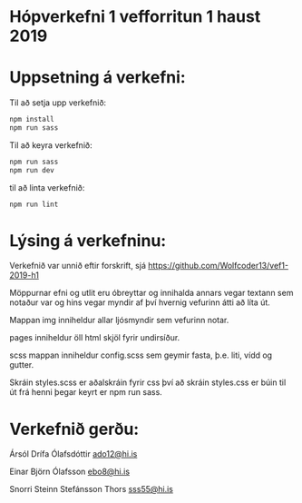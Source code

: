 # Hópverkefni 1 vefforritun 1 haust 2019

# Uppsetning á verkefni:

Til að setja upp verkefnið:
```sh
npm install
npm run sass
```

Til að keyra verkefnið:
```sh
npm run sass
npm run dev
```

til að linta verkefnið:
```sh
npm run lint
```

# Lýsing á verkefninu:

Verkefnið var unnið eftir forskrift, sjá https://github.com/Wolfcoder13/vef1-2019-h1

Möppurnar efni og utlit eru óbreyttar og innihalda annars vegar textann sem
notaður var og hins vegar myndir af því hvernig vefurinn átti að líta út.

Mappan img inniheldur allar ljósmyndir sem vefurinn notar.

pages inniheldur öll html skjöl fyrir undirsíður.

scss mappan inniheldur config.scss sem geymir fasta, þ.e. liti, vídd og gutter.

Skráin styles.scss er aðalskráin fyrir css því að skráin styles.css er búin til
út frá henni þegar keyrt er npm run sass.

# Verkefnið gerðu:
Ársól Drífa Ólafsdóttir ado12@hi.is

Einar Björn Ólafsson ebo8@hi.is

Snorri Steinn Stefánsson Thors sss55@hi.is
